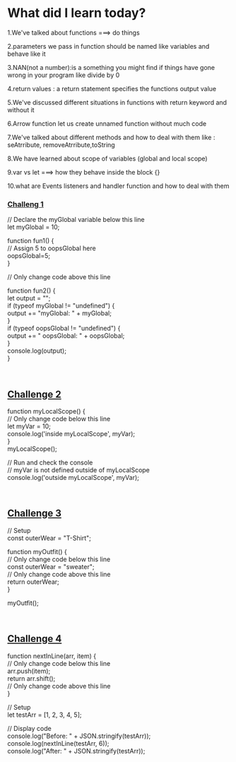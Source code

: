 <h1>What did I learn today?</h1>
<p>1.We've talked about functions ===> do things </p>
<p>2.parameters we pass in function should be named like variables and behave like it</p>
<p>3.NAN(not a number):is a something you might find if things have gone wrong in your program like divide by 0 </p>
<p>4.return values : a return statement specifies the functions output value</p>
<p>5.We've discussed different situations in functions with return keyword and without it </p>
<p>6.Arrow function let us create unnamed function without much code </p>
<p>7.We've talked about different methods and how to deal with them like : seAtrribute, removeAtrribute,toString</p>
<p>8.We have learned about scope of variables (global and local scope)</p>
<p>9.var vs let  ===> how they behave inside the block {}</p>
<p>10.what are Events listeners and handler function and how to deal with them </p>

<h3><a href="https://www.freecodecamp.org/learn/javascript-algorithms-and-data-structures/basic-javascript/global-scope-and-functions">Challeng 1 </a></h3>
<div>
  // Declare the myGlobal variable below this line </br>
let myGlobal = 10; </br>

function fun1() {</br>
  // Assign 5 to oopsGlobal here </br>
 oopsGlobal=5; </br>
} </br>

// Only change code above this line </br>

function fun2() { </br>
  let output = ""; </br>
  if (typeof myGlobal != "undefined") { </br>
    output += "myGlobal: " + myGlobal; </br>
  }  </br>
  if (typeof oopsGlobal != "undefined") { </br>
    output += " oopsGlobal: " + oopsGlobal; </br>
  } </br>
  console.log(output); </br>
} </br>
</div> </br>

<h2><a href="https://www.freecodecamp.org/learn/javascript-algorithms-and-data-structures/basic-javascript/local-scope-and-functions">Challenge 2 </a></h2>
<div>
  function myLocalScope() { </br>
  // Only change code below this line </br>
let myVar = 10;  </br>
  console.log('inside myLocalScope', myVar); </br>
} </br>
myLocalScope(); </br>

// Run and check the console </br>
// myVar is not defined outside of myLocalScope  </br>
console.log('outside myLocalScope', myVar); </br>
</div> </br>

<h2><a href="https://www.freecodecamp.org/learn/javascript-algorithms-and-data-structures/basic-javascript/global-vs--local-scope-in-functions">Challenge 3 </a></h2>
<div>// Setup </br>
const outerWear = "T-Shirt"; </br>

function myOutfit() { </br>
  // Only change code below this line </br>
 const outerWear = "sweater"; </br>
  // Only change code above this line </br>
  return outerWear; </br>
} </br>

myOutfit(); </br>
</div> </br>

<h2><a href="https://www.freecodecamp.org/learn/javascript-algorithms-and-data-structures/basic-javascript/stand-in-line">Challenge 4 </a></h2>
<div>
  function nextInLine(arr, item) { </br>
  // Only change code below this line </br>
  arr.push(item); </br>
  return arr.shift(); </br>
  // Only change code above this line </br>
} </br>

// Setup </br>
let testArr = [1, 2, 3, 4, 5]; </br>
 
// Display code </br>
console.log("Before: " + JSON.stringify(testArr)); </br>
console.log(nextInLine(testArr, 6)); </br>
console.log("After: " + JSON.stringify(testArr)); </br>
</div> </br>
